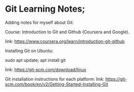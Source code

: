 # Git Learning Notes;

Adding notes for myself about Git:


Course: Introduction to Git and Github (Coursera and Google).

link: 
https://www.coursera.org/learn/introduction-git-github


Installing Git on Ubuntu: 

sudo apt update; apt install git

link: 
https://git-scm.com/download/linux


Git installation instructions for each platform:
link: https://git-scm.com/book/en/v2/Getting-Started-Installing-Git
